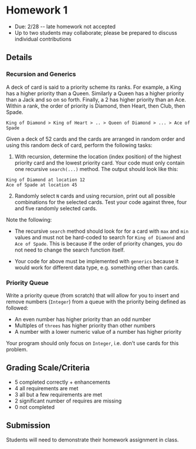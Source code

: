 # Homework 1

* Due: 2/28 -- late homework not accepted
* Up to two students may collaborate; please be prepared to discuss individual contributions

## Details

### Recursion and Generics

A deck of card is said to a priority scheme its ranks.  For example, a King has a higher priority than a Queen.  Similarly a Queen has a higher priority than a Jack and so on so forth.  Finally, a 2 has higher priority than an Ace.  Within a rank, the order of priority is Diamond, then Heart, then Club, then Spade.

```
King of Diamond > King of Heart > .. > Queen of Diamond > ... > Ace of Spade
```

Given a deck of 52 cards and the cards are arranged in random order and using this random deck of card, perform the following tasks:

1. With recursion, determine the location (index position) of the highest priority card and the lowest priority card.  Your code must only contain one recursive `search(...)` method.  The output should look like this:

```
King of Diamond at location 12
Ace of Spade at location 45
```

2. Randomly select `N` cards and using recursion, print out all possible combinations for the selected cards.  Test your code against three, four and five randomly selected cards.

Note the following:

- The recursive `search` method should look for for a card with `max` and `min` values and must not be hard-coded to search for `King of Diamond` and `Ace of Spade`.  This is because if the order of priority changes, you do not need to change the search function itself.

- Your code for above must be implemented with `generics` because it would work for different data type, e.g. something other than cards.

### Priority Queue

Write a priority queue (from scratch) that will allow for you to insert and remove numbers (`Integer`) from a queue with the priority being defined as followed:

- An even number has higher priority than an odd number
- Multiples of `threes` has higher priority than other numbers
- A number with a lower numeric value of a number has higher priority

Your program should only focus on `Integer`, i.e. don't use cards for this problem.

## Grading Scale/Criteria

* 5 completed correctly + enhancements
* 4 all requirements are met
* 3 all but a few requirements are met
* 2 significant number of requires are missing
* 0 not completed

## Submission

Students will need to demonstrate their homework assignment in class.
